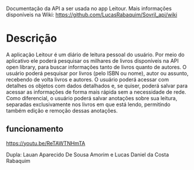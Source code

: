 Documentação da API a ser usada no app Leitour. Mais informações disponíveis na Wiki: https://github.com/LucasRabaquim/Sovril_api/wiki

# Descrição
A aplicação Leitour é um diário de leitura pessoal do usuário. Por meio do aplicativo ele poderá pesquisar os milhares de livros disponíveis na API open library, para buscar informações tanto de livros quanto de autores. O usuário poderá pesquisar por livros (pelo ISBN ou nome), autor ou assunto, recebendo de volta livros e autores.  O usuário poderá acessar com detalhes os objetos com dados detalhados e, se quiser, poderá salvar para acessar as informações de forma mais rápida sem a necessidade de rede.
 Como diferencial, o usuário poderá salvar anotações sobre sua leitura, separadas exclusivamente nos livros em que está lendo, permitindo também edição e remoção dessas anotações.

## funcionamento
https://youtu.be/ReTAWTNHmTA

Dupla: Lauan Aparecido De Sousa Amorim e Lucas Daniel da Costa Rabaquim
